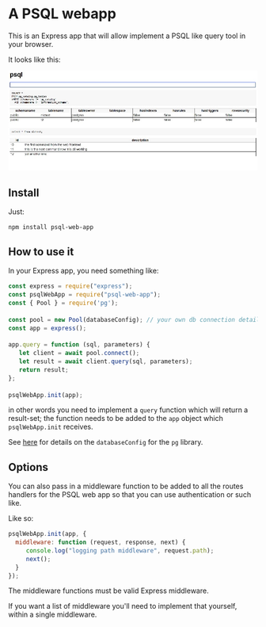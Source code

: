# A PSQL webapp

This is an Express app that will allow implement a PSQL like query
tool in your browser.

It looks like this:

![Web interface to PostgreSQL](pgbootui.jpg)


## Install

Just:

```
npm install psql-web-app
```


## How to use it

In your Express app, you need something like:

```javascript
const express = require("express");
const psqlWebApp = require("psql-web-app");
const { Pool } = require('pg');

const pool = new Pool(databaseConfig); // your own db connection details
const app = express();

app.query = function (sql, parameters) {
   let client = await pool.connect();
   let result = await client.query(sql, parameters);
   return result;
};

psqlWebApp.init(app);

```

in other words you need to implement a `query` function which will
return a result-set; the function needs to be added to the `app`
object which `psqlWebApp.init` receives.

See [here](https://node-postgres.com/features/connecting) for details
on the `databaseConfig` for the `pg` library.

## Options

You can also pass in a middleware function to be added to all the
routes handlers for the PSQL web app so that you can use
authentication or such like.

Like so:

```javascript
psqlWebApp.init(app, {
  middleware: function (request, response, next) {
     console.log("logging path middleware", request.path);
     next();
  }
});
```

The middleware functions must be valid Express middleware.

If you want a list of middleware you'll need to implement that
yourself, within a single middleware.

